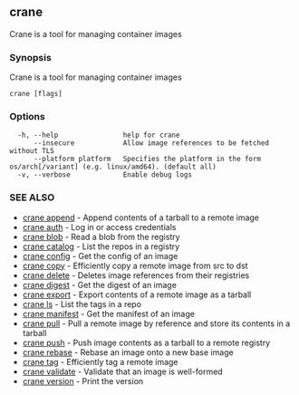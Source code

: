 ## crane

Crane is a tool for managing container images

### Synopsis

Crane is a tool for managing container images

```
crane [flags]
```

### Options

```
  -h, --help                help for crane
      --insecure            Allow image references to be fetched without TLS
      --platform platform   Specifies the platform in the form os/arch[/variant] (e.g. linux/amd64). (default all)
  -v, --verbose             Enable debug logs
```

### SEE ALSO

* [crane append](crane_append.md)	 - Append contents of a tarball to a remote image
* [crane auth](crane_auth.md)	 - Log in or access credentials
* [crane blob](crane_blob.md)	 - Read a blob from the registry
* [crane catalog](crane_catalog.md)	 - List the repos in a registry
* [crane config](crane_config.md)	 - Get the config of an image
* [crane copy](crane_copy.md)	 - Efficiently copy a remote image from src to dst
* [crane delete](crane_delete.md)	 - Deletes image references from their registries
* [crane digest](crane_digest.md)	 - Get the digest of an image
* [crane export](crane_export.md)	 - Export contents of a remote image as a tarball
* [crane ls](crane_ls.md)	 - List the tags in a repo
* [crane manifest](crane_manifest.md)	 - Get the manifest of an image
* [crane pull](crane_pull.md)	 - Pull a remote image by reference and store its contents in a tarball
* [crane push](crane_push.md)	 - Push image contents as a tarball to a remote registry
* [crane rebase](crane_rebase.md)	 - Rebase an image onto a new base image
* [crane tag](crane_tag.md)	 - Efficiently tag a remote image
* [crane validate](crane_validate.md)	 - Validate that an image is well-formed
* [crane version](crane_version.md)	 - Print the version

